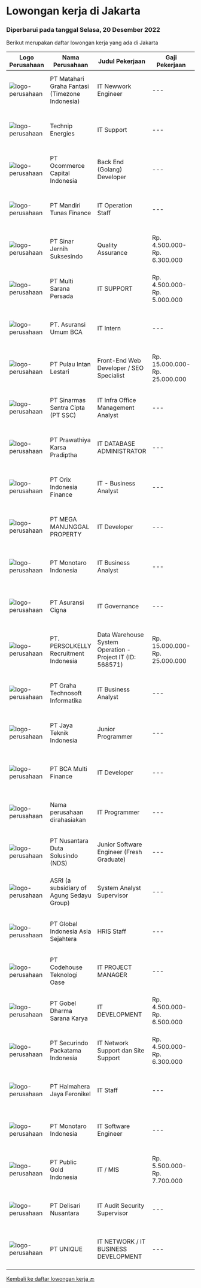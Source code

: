 
  # Lowongan kerja di Jakarta

  ### Diperbarui pada tanggal Selasa, 20 Desember 2022

  Berikut merupakan daftar lowongan kerja yang ada di Jakarta

  |Logo Perusahaan | Nama Perusahaan | Judul Pekerjaan | Gaji Pekerjaan | Lokasi | Deskripsi | Tanggal diunggah | Pranala |
  | -------------- | --------------- | --------------- | --------- | --------- | -------------- | ------- | ----------- |
  |![logo-perusahaan](https://image-service-cdn.seek.com.au/d90780ddcc454f9939d53e0e3e2b09aa958dd60c/ee4dce1061f3f616224767ad58cb2fc751b8d2dc)|PT Matahari Graha Fantasi (Timezone Indonesia)|IT Newwork Engineer|---|Jakarta Utara|About The JobTo ensure all the networks in venues and HO are running well and based on company standard network...|Senin, 19 Desember 2022|https://www.jobstreet.co.id/id/job/it-newwork-engineer-4149235?token=0~0b9d5502-119c-47ef-80dc-dc82ae1149a4&sectionRank=1&jobId=jobstreet-id-job-4149235|
|![logo-perusahaan](https://image-service-cdn.seek.com.au/2b7554d489df5e9a594232c59e96b9d1f3edd83a/ee4dce1061f3f616224767ad58cb2fc751b8d2dc)|Technip Energies|IT Support|---|Jakarta Selatan|We are currently seeking a Digital Transformation Officer ,to join the team based in Indonesia.About The Role:Your main missions and responsibilities...|Jumat, 16 Desember 2022|https://www.jobstreet.co.id/id/job/it-support-4146746?token=0~0b9d5502-119c-47ef-80dc-dc82ae1149a4&sectionRank=2&jobId=jobstreet-id-job-4146746|
|![logo-perusahaan](https://image-service-cdn.seek.com.au/c2c03a6d599a774a50eead0fa41300990b0b95b8/ee4dce1061f3f616224767ad58cb2fc751b8d2dc)|PT Ocommerce Capital Indonesia|Back End (Golang) Developer|---|Jakarta Barat|Menguasai PHP (Native &amp; Laravel) , Node JS,  Menguasai Rest API, Web Service, JWT, OAUTH, GIT Menguasai SQL &amp; NoSQL (MYSQL &amp; MongoDB)...|Senin, 19 Desember 2022|https://www.jobstreet.co.id/id/job/back-end-golang-developer-4139393?token=0~0b9d5502-119c-47ef-80dc-dc82ae1149a4&sectionRank=3&jobId=jobstreet-id-job-4139393|
|![logo-perusahaan](https://image-service-cdn.seek.com.au/f43dbc169e837e7f74843a3c997a64647ea632cf/ee4dce1061f3f616224767ad58cb2fc751b8d2dc)|PT Mandiri Tunas Finance|IT Operation Staff|---|Jakarta Pusat|Gambaran Pekerjaan:Melakukan penyelesaian masalah yang dihadapi user/pengguna system diseluruh kantor cabang dan kantor pusat mengenai koneksi...|Senin, 19 Desember 2022|https://www.jobstreet.co.id/id/job/it-operation-staff-4148625?token=0~0b9d5502-119c-47ef-80dc-dc82ae1149a4&sectionRank=4&jobId=jobstreet-id-job-4148625|
|![logo-perusahaan](https://image-service-cdn.seek.com.au/362b37cd46defd1baf2fa3874f4c9b12bf88b326/ee4dce1061f3f616224767ad58cb2fc751b8d2dc)|PT Sinar Jernih Suksesindo|Quality Assurance|Rp. 4.500.000-Rp. 6.300.000|Jakarta Selatan|Kualifikasi :- Pengalaman lebih dari 1,5 tahun sebagai QA Tester di lembaga keuangan perbankanor.- Jurusan SI . TI . TK- Pendidikan Min. D3 -S1Job...|Selasa, 20 Desember 2022|https://www.jobstreet.co.id/id/job/quality-assurance-4150000?token=0~0b9d5502-119c-47ef-80dc-dc82ae1149a4&sectionRank=5&jobId=jobstreet-id-job-4150000|
|![logo-perusahaan](https://image-service-cdn.seek.com.au/d88b9042f63a57a1f80d9eabf4d0b8632f66a899/ee4dce1061f3f616224767ad58cb2fc751b8d2dc)|PT Multi Sarana Persada|IT SUPPORT|Rp. 4.500.000-Rp. 5.000.000|Jakarta Barat|Memastikan komputer yang digunakan dapat berfungsi normal/berjalan seperti seharusnya. Harus memastikan bahwa semua komputer yang digunakan oleh...|Senin, 19 Desember 2022|https://www.jobstreet.co.id/id/job/it-support-4148989?token=0~0b9d5502-119c-47ef-80dc-dc82ae1149a4&sectionRank=6&jobId=jobstreet-id-job-4148989|
|![logo-perusahaan](https://image-service-cdn.seek.com.au/eb36b65f30c705b2ed3e45bf64681144e587aeed/ee4dce1061f3f616224767ad58cb2fc751b8d2dc)|PT. Asuransi Umum BCA|IT Intern|---|Jakarta Pusat|Kualifikasi Pekerjaan : Jurusan Ilmu komputer Minimal sudah memasuki semeter 6 Minimum magang 6 bulan Diutamakan domisili Jakarta dekat dengan kantor...|Senin, 19 Desember 2022|https://www.jobstreet.co.id/id/job/it-intern-4148562?token=0~0b9d5502-119c-47ef-80dc-dc82ae1149a4&sectionRank=7&jobId=jobstreet-id-job-4148562|
|![logo-perusahaan](https://image-service-cdn.seek.com.au/6b8b82f4974d170ba44e47ce426a1c85b65be7c2/ee4dce1061f3f616224767ad58cb2fc751b8d2dc)|PT Pulau Intan Lestari|Front-End Web Developer / SEO Specialist|Rp. 15.000.000-Rp. 25.000.000|Jakarta Raya|Requirements: Bachelor (S1/D4) or Master (S2) degree in Computer Science, Informatics, or related fields. A minimum of 2 years in front-end...|Senin, 19 Desember 2022|https://www.jobstreet.co.id/id/job/front-end-web-developer-seo-specialist-4148700?token=0~0b9d5502-119c-47ef-80dc-dc82ae1149a4&sectionRank=8&jobId=jobstreet-id-job-4148700|
|![logo-perusahaan](https://image-service-cdn.seek.com.au/3852dc1c91463d10d278c9af77ab0566b6b6d083/ee4dce1061f3f616224767ad58cb2fc751b8d2dc)|PT Sinarmas Sentra Cipta (PT SSC)|IT Infra Office Management Analyst|---|Jakarta Raya|Job Descriptions: Manage the various supported request lifecycles of the IT Infrastructure team. This includes managing queries regarding policies and...|Senin, 19 Desember 2022|https://www.jobstreet.co.id/id/job/it-infra-office-management-analyst-4148959?token=0~0b9d5502-119c-47ef-80dc-dc82ae1149a4&sectionRank=9&jobId=jobstreet-id-job-4148959|
|![logo-perusahaan](https://image-service-cdn.seek.com.au/25f275779d2d36a25f086ac9b1c5b5be868683f6/ee4dce1061f3f616224767ad58cb2fc751b8d2dc)|PT Prawathiya Karsa Pradiptha|IT DATABASE ADMINISTRATOR|---|Jakarta Raya|1.  Candidate must be at least D3, S1, and S2 ( Information System, Tecnical Infiormatin, Industial Engineeting, and Information Management).2.  Max...|Senin, 19 Desember 2022|https://www.jobstreet.co.id/id/job/it-database-administrator-4149182?token=0~0b9d5502-119c-47ef-80dc-dc82ae1149a4&sectionRank=10&jobId=jobstreet-id-job-4149182|
|![logo-perusahaan](https://image-service-cdn.seek.com.au/b88a8118faa627bf56b8417ae5aad7cade27d4c1/ee4dce1061f3f616224767ad58cb2fc751b8d2dc)|PT Orix Indonesia Finance|IT - Business Analyst|---|Jakarta Pusat|Gather and analyze business requirement for IT development, support system, integration testing, and user acceptance leasing Analyze workflow and...|Senin, 19 Desember 2022|https://www.jobstreet.co.id/id/job/it-business-analyst-4149521?token=0~0b9d5502-119c-47ef-80dc-dc82ae1149a4&sectionRank=11&jobId=jobstreet-id-job-4149521|
|![logo-perusahaan](https://image-service-cdn.seek.com.au/298ab9e78b41038182028ab6637a0a4c1938275a/ee4dce1061f3f616224767ad58cb2fc751b8d2dc)|PT MEGA MANUNGGAL PROPERTY|IT Developer|---|Jakarta Timur|Maksimal 25 tahun Minimal S1 Sistem Informasi atau Sistem Informatika Pengalaman Minimal 1 tahun dalam pembuatan Software dan database Berpengalaman...|Senin, 19 Desember 2022|https://www.jobstreet.co.id/id/job/it-developer-4130477?token=0~0b9d5502-119c-47ef-80dc-dc82ae1149a4&sectionRank=12&jobId=jobstreet-id-job-4130477|
|![logo-perusahaan](https://image-service-cdn.seek.com.au/359862728cba9b7620238e932b4a1e4ddc93c836/ee4dce1061f3f616224767ad58cb2fc751b8d2dc)|PT Monotaro Indonesia|IT Business Analyst|---|Jakarta Pusat|PT MONOTARO INDONESIA runs the B-to-B online stores (monotaro.id) that supply indirect materials such as office supplies, various kinds of tools...|Senin, 19 Desember 2022|https://www.jobstreet.co.id/id/job/it-business-analyst-4149347?token=0~0b9d5502-119c-47ef-80dc-dc82ae1149a4&sectionRank=13&jobId=jobstreet-id-job-4149347|
|![logo-perusahaan](https://image-service-cdn.seek.com.au/eb9f5d96bdbb1d2d975f2bcf59ffa67ae2e8d56b/ee4dce1061f3f616224767ad58cb2fc751b8d2dc)|PT Asuransi Cigna|IT Governance|---|Jakarta Raya|Qualifications: Bachelor Degree (S1) from Infomation Technology Good Attitude Communication willing to learn, and able to work independently Familiar...|Minggu, 18 Desember 2022|https://www.jobstreet.co.id/id/job/it-governance-4138380?token=0~0b9d5502-119c-47ef-80dc-dc82ae1149a4&sectionRank=14&jobId=jobstreet-id-job-4138380|
|![logo-perusahaan](https://image-service-cdn.seek.com.au/a778cc2d537d275f0abc3d64068f14c4c640057e/ee4dce1061f3f616224767ad58cb2fc751b8d2dc)|PT. PERSOLKELLY Recruitment Indonesia|Data Warehouse System Operation - Project IT (ID: 568571)|Rp. 15.000.000-Rp. 25.000.000|Jakarta Selatan|PERSOLKELLY is one of the largest recruitment firms in Asia Pacific providing clients with comprehensive end-to-end workforce solutions, enabling us...|Senin, 19 Desember 2022|https://www.jobstreet.co.id/id/job/data-warehouse-system-operation-project-it-id%3A-568571-4149326?token=0~0b9d5502-119c-47ef-80dc-dc82ae1149a4&sectionRank=15&jobId=jobstreet-id-job-4149326|
|![logo-perusahaan](https://image-service-cdn.seek.com.au/8e5a6b23cc03f3802e76a04c1901b59a4dc154ee/ee4dce1061f3f616224767ad58cb2fc751b8d2dc)|PT Graha Technosoft Informatika|IT Business Analyst|---|Jakarta Barat|Responsibilities :  Review, investigate and analyze business systems, identifying options for improving business processes Gather, analyze and...|Senin, 19 Desember 2022|https://www.jobstreet.co.id/id/job/it-business-analyst-4148635?token=0~0b9d5502-119c-47ef-80dc-dc82ae1149a4&sectionRank=16&jobId=jobstreet-id-job-4148635|
|![logo-perusahaan](https://image-service-cdn.seek.com.au/308a92370b56b30bb5f5337d3728c95e50afcaa0/ee4dce1061f3f616224767ad58cb2fc751b8d2dc)|PT Jaya Teknik Indonesia|Junior Programmer|---|Jakarta Pusat|Deskripsi Pekerjaan Kandidat harus memiliki setidaknya Sarjana di Teknik Informatika atau setara. Setidaknya memiliki 3 tahun pengalaman dalam bidang...|Senin, 19 Desember 2022|https://www.jobstreet.co.id/id/job/junior-programmer-4149165?token=0~0b9d5502-119c-47ef-80dc-dc82ae1149a4&sectionRank=17&jobId=jobstreet-id-job-4149165|
|![logo-perusahaan](https://image-service-cdn.seek.com.au/9069345b370eaba4fc9923aca0acfb1e585edc60/ee4dce1061f3f616224767ad58cb2fc751b8d2dc)|PT BCA Multi Finance|IT Developer|---|Jakarta Utara|Kualifikasi : Usia maksimal 30 tahun Lulusan minimal S1 Informasi Teknologi/Sistem Informasi IPK minimal 2.75 (skala 4.00) Berpengalaman sebagai...|Sabtu, 17 Desember 2022|https://www.jobstreet.co.id/id/job/it-developer-4136614?token=0~0b9d5502-119c-47ef-80dc-dc82ae1149a4&sectionRank=18&jobId=jobstreet-id-job-4136614|
|![logo-perusahaan](https://i.ibb.co/sqvTCh9/112815900-stock-vector-no-image-available-icon-flat-vector.webp)|Nama perusahaan dirahasiakan|IT Programmer|---|Jakarta Pusat|JOB DESCRIPTION: Responsible for operation and maintenance of IT General, Strong in network infrastructure and IT system as requested  Developing web...|Senin, 19 Desember 2022|https://www.jobstreet.co.id/id/job/it-programmer-4143963?token=0~0b9d5502-119c-47ef-80dc-dc82ae1149a4&sectionRank=19&jobId=jobstreet-id-job-4143963|
|![logo-perusahaan](https://image-service-cdn.seek.com.au/87d35c7114e8466d4533075d770cb720012683dd/ee4dce1061f3f616224767ad58cb2fc751b8d2dc)|PT Nusantara Duta Solusindo (NDS)|Junior Software Engineer (Fresh Graduate)|---|Jakarta Raya|Do you want to be part of our fresh and energic IT team to provide the best solution for our clients while expanding your skills with cutting-edge...|Senin, 19 Desember 2022|https://www.jobstreet.co.id/id/job/junior-software-engineer-fresh-graduate-4148520?token=0~0b9d5502-119c-47ef-80dc-dc82ae1149a4&sectionRank=20&jobId=jobstreet-id-job-4148520|
|![logo-perusahaan](https://image-service-cdn.seek.com.au/1b7ceb79495ce212436f0fb45368fe9ffa13930a/ee4dce1061f3f616224767ad58cb2fc751b8d2dc)|ASRI (a subsidiary of Agung Sedayu Group)|System Analyst Supervisor|---|Jakarta Utara|Job Qualifications: Bachelor's Degree in any field Min. 2 years of experience as a System Analyst or Digital Media &amp; Communication Excellent...|Senin, 19 Desember 2022|https://www.jobstreet.co.id/id/job/system-analyst-supervisor-4149746?token=0~0b9d5502-119c-47ef-80dc-dc82ae1149a4&sectionRank=21&jobId=jobstreet-id-job-4149746|
|![logo-perusahaan](https://image-service-cdn.seek.com.au/31a5ed8651ade3bb9a2b2761e3dc59dda1e4c90d/ee4dce1061f3f616224767ad58cb2fc751b8d2dc)|PT Global Indonesia Asia Sejahtera|HRIS Staff|---|Jakarta Raya|Mengelola BPJS TK Memahami sistem HRIS Rekap cuti karyawan pusat dan cabang ke HRIS Merekap dan membuat laporan absensi setiap bulan keHRIS Melakukan...|Senin, 19 Desember 2022|https://www.jobstreet.co.id/id/job/hris-staff-4149439?token=0~0b9d5502-119c-47ef-80dc-dc82ae1149a4&sectionRank=22&jobId=jobstreet-id-job-4149439|
|![logo-perusahaan](https://i.ibb.co/sqvTCh9/112815900-stock-vector-no-image-available-icon-flat-vector.webp)|PT Codehouse Teknologi Oase|IT PROJECT MANAGER|---|Jakarta Raya|Benefit: Tunjangan Kesehatan Tunjangan Hari Raya Tunjangan Transport Deskripsi Pekerjaan Memimpin proyek yang sedang berjalan Menjadi jembatan...|Senin, 19 Desember 2022|https://www.jobstreet.co.id/id/job/it-project-manager-4148620?token=0~0b9d5502-119c-47ef-80dc-dc82ae1149a4&sectionRank=23&jobId=jobstreet-id-job-4148620|
|![logo-perusahaan](https://image-service-cdn.seek.com.au/700ecbf10a374f7998fbf89febee4a95011054af/ee4dce1061f3f616224767ad58cb2fc751b8d2dc)|PT Gobel Dharma Sarana Karya|IT DEVELOPMENT|Rp. 4.500.000-Rp. 6.500.000|Jakarta Raya|Mengerti tentang Mysql &amp; PHP Mengerti tentang konsep aplikasi database Mengerti tentang Management Dashboard (Reporting Dashboard) Di utamakan...|Minggu, 18 Desember 2022|https://www.jobstreet.co.id/id/job/it-development-4138421?token=0~0b9d5502-119c-47ef-80dc-dc82ae1149a4&sectionRank=24&jobId=jobstreet-id-job-4138421|
|![logo-perusahaan](https://image-service-cdn.seek.com.au/54fe228d7d33dc3b6dc57f2cafea735c684846df/ee4dce1061f3f616224767ad58cb2fc751b8d2dc)|PT Securindo Packatama Indonesia|IT Network Support dan Site Support|Rp. 4.500.000-Rp. 6.300.000|Jakarta Pusat|Tugas Pekerjaan : Survey ke lokasi-lokasi utk kebutuhan jaringan kabel data dan komputerisasi Membuat, mengajukan topologi network dan kebutuhan...|Senin, 19 Desember 2022|https://www.jobstreet.co.id/id/job/it-network-support-dan-site-support-4148405?token=0~0b9d5502-119c-47ef-80dc-dc82ae1149a4&sectionRank=25&jobId=jobstreet-id-job-4148405|
|![logo-perusahaan](https://image-service-cdn.seek.com.au/4dfff60bdf5f4cac2c3961f1d7b6bc34bac622eb/ee4dce1061f3f616224767ad58cb2fc751b8d2dc)|PT Halmahera Jaya Feronikel|IT Staff|---|Jakarta Raya|Requirements : Candidate must possess at least Bachelor's Degree in Computer Science/Information Technology or equivalent. Preferably Staff...|Jumat, 16 Desember 2022|https://www.jobstreet.co.id/id/job/it-staff-4147547?token=0~0b9d5502-119c-47ef-80dc-dc82ae1149a4&sectionRank=26&jobId=jobstreet-id-job-4147547|
|![logo-perusahaan](https://image-service-cdn.seek.com.au/f1a5981c096e4bfe211b0ee1a1f3bee5bf881a14/ee4dce1061f3f616224767ad58cb2fc751b8d2dc)|PT Monotaro Indonesia|IT Software Engineer|---|Jakarta Pusat|Job Responsibilities Analyze user requirements and develops functional specifications or system design specifications based on user’s expectation...|Senin, 19 Desember 2022|https://www.jobstreet.co.id/id/job/it-software-engineer-4149337?token=0~0b9d5502-119c-47ef-80dc-dc82ae1149a4&sectionRank=27&jobId=jobstreet-id-job-4149337|
|![logo-perusahaan](https://image-service-cdn.seek.com.au/566fbf6964a2f96f3849a4cbeddb943460bc112c/ee4dce1061f3f616224767ad58cb2fc751b8d2dc)|PT Public Gold Indonesia|IT / MIS|Rp. 5.500.000-Rp. 7.700.000|Jakarta Selatan|Deskripsi Pekerjaan :·      Merancang dan menyediakan data dan laporan secara akurat dan tepatwaktu.·      Menyusun, mereview dan memperbaharui serta...|Jumat, 16 Desember 2022|https://www.jobstreet.co.id/id/job/it-mis-4147701?token=0~0b9d5502-119c-47ef-80dc-dc82ae1149a4&sectionRank=28&jobId=jobstreet-id-job-4147701|
|![logo-perusahaan](https://image-service-cdn.seek.com.au/bf20713d1c82bfba5d7aaf4bf09bdc9ad29b4475/ee4dce1061f3f616224767ad58cb2fc751b8d2dc)|PT Delisari Nusantara|IT Audit Security Supervisor|---|Jakarta Utara|Job Description : Create and keeping list of all access given to all employee Keep track of hardware standard across the company managed billing for...|Senin, 19 Desember 2022|https://www.jobstreet.co.id/id/job/it-audit-security-supervisor-4148423?token=0~0b9d5502-119c-47ef-80dc-dc82ae1149a4&sectionRank=29&jobId=jobstreet-id-job-4148423|
|![logo-perusahaan](https://image-service-cdn.seek.com.au/510f014d4d2acd1cf484f2a29c3d1c1c67ed6288/ee4dce1061f3f616224767ad58cb2fc751b8d2dc)|PT UNIQUE|IT NETWORK / IT BUSINESS DEVELOPMENT|---|Jakarta Barat|Usia Maksimal 28 tahun Pendidikan S.1 Jurusan Teknologi Informasi atau setara Diutamakan Lulusan Universitas Bina Nusantara Pengalaman min 2 tahun...|Minggu, 18 Desember 2022|https://www.jobstreet.co.id/id/job/it-network-it-business-development-4138776?token=0~0b9d5502-119c-47ef-80dc-dc82ae1149a4&sectionRank=30&jobId=jobstreet-id-job-4138776|


  [Kembali ke daftar lowongan kerja 🔙](../README.md#daftar-lowongan-kerja)
  